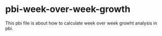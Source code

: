 # pbi-week-over-week-growth

This pbi file is about how to calculate week over week growht analysis in pbi. 


